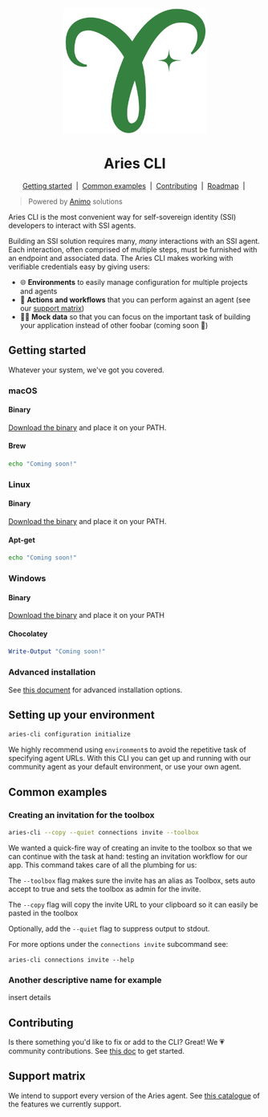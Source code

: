 <p align="center">
  <br />
  <img
    alt="Aries CLI logo"
    src="https://raw.githubusercontent.com/hyperledger/aries-framework-javascript/aa31131825e3331dc93694bc58414d955dcb1129/images/aries-logo.png"
    height="250px"
  />
</p>
<h1 align="center"><b>Aries CLI</b></h1>
<p align="center">
  <a href="#getting-started">Getting started</a> &nbsp;|&nbsp;
  <a href="#common-examples">Common examples</a> &nbsp;|&nbsp;
   <a href="#contributing">Contributing</a> &nbsp;|&nbsp;
    <a href="#roadmap">Roadmap</a> &nbsp;|&nbsp;
</p>


> Powered by [Animo](https://animo.id) solutions

<!-- Add badges? -->

Aries CLI is the most convenient way for self-sovereign identity (SSI) developers to interact with SSI agents.

Building an SSI solution requires many, _many_ interactions with an SSI agent. Each interaction, often comprised of multiple steps, must be furnished with an endpoint and associated data. The Aries CLI makes working with verifiable credentials easy by giving users:

* 🌐 **Environments** to easily manage configuration for multiple projects and agents
* 🌟 **Actions and workflows** that you can perform against an agent (see our [support matrix](./docs/support_matrix.md))
* 💅🏻 **Mock data** so that you can focus on the important task of building your application instead of other foobar (coming soon 🚧)

## Getting started

Whatever your system, we've got you covered. 
### macOS
#### Binary
[Download the binary](https://github.com/animo/aries-cli/releases) and place it on your PATH.

#### Brew
```sh
echo "Coming soon!"
```

### Linux
#### Binary
[Download the binary](https://github.com/animo/aries-cli/releases) and place it on your PATH.

#### Apt-get
```sh
echo "Coming soon!"
```

### Windows

#### Binary
[Download the binary](https://github.com/animo/aries-cli/releases) and place it on your PATH

#### Chocolatey

```powershell
Write-Output "Coming soon!"
```

### Advanced installation

See [this document](./docs/advanced_installation.md) for advanced installation options.

## Setting up your environment

```sh
aries-cli configuration initialize
```

We highly recommend using `environment`s to avoid the repetitive task of
specifying agent URLs. With this CLI you can get up and running with our
community agent as your default environment, or use your own agent.

## Common examples

### Creating an invitation for the toolbox

```sh
aries-cli --copy --quiet connections invite --toolbox
```

We wanted a quick-fire way of creating an invite to the toolbox so that we can
continue with the task at hand: testing an invitation workflow for our app. This
command takes care of all the plumbing for us:

The `--toolbox` flag makes sure the invite has an alias as Toolbox, sets auto accept to true and sets the toolbox as admin for the invite.

The `--copy` flag will copy the invite URL to your clipboard so it can easily be pasted in the toolbox

Optionally, add the `--quiet` flag to suppress output to stdout.

For more options under the `connections invite` subcommand see:

```
aries-cli connections invite --help
```

### Another descriptive name for example

insert details

## Contributing

Is there something you'd like to fix or add to the CLI? Great! We 💗 community
contributions. See [this doc](./docs/contributing.md) to get started.

## Support matrix

We intend to support every version of the Aries agent. See [this catalogue](./docs/support_matrix.md) of the features we currently support.
